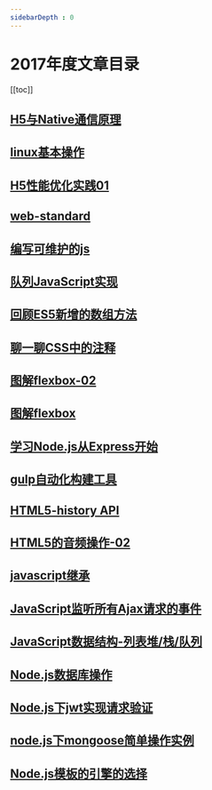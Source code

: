 ```yaml
---
sidebarDepth : 0
---
```


# 2017年度文章目录

[[toc]]

## [H5与Native通信原理](./H5与Native通信原理.md)

## [linux基本操作](./linux基本操作.md)

## [H5性能优化实践01](./H5性能优化实践01.md)

## [web-standard](./web-standard.md)

## [编写可维护的js](./编写可维护的js.md)

## [队列JavaScript实现](./队列JavaScript实现.md)

## [回顾ES5新增的数组方法](./回顾ES5新增的数组方法.md)

## [聊一聊CSS中的注释](./聊一聊CSS中的注释.md)

## [图解flexbox-02](./图解flexbox-02.md)


## [图解flexbox](./图解flexbox.md)

## [学习Node.js从Express开始](./学习Node.js从Express开始.md)

## [gulp自动化构建工具](./gulp.md)

## [HTML5-history API](./HTML5中History实践.md)

## [HTML5的音频操作-02](./HTML5的音频操作.md)


## [javascript继承](./javascript继承.md)

## [JavaScript监听所有Ajax请求的事件](./JavaScript监听所有Ajax请求的事件.md)

## [JavaScript数据结构-列表堆/栈/队列](./JavaScript数据结构01.md)

## [Node.js数据库操作](./Node.js数据库操作.md)

## [Node.js下jwt实现请求验证](./Node.js下jwt实现请求验证.md)

## [node.js下mongoose简单操作实例](./node.js下mongoose简单操作实例.md)

## [Node.js模板的引擎的选择](./Node.js模板的引擎的选择.md)
